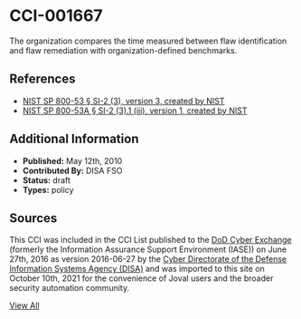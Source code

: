 # CCI-001667

The organization compares the time measured between flaw identification and flaw remediation with organization-defined benchmarks.

## References ##

* [NIST SP 800-53 § SI-2 (3), version 3, created by NIST](http://csrc.nist.gov/publications/PubsSPs.html)
* [NIST SP 800-53A § SI-2 (3).1 (iii), version 1, created by NIST](http://csrc.nist.gov/publications/PubsSPs.html)


## Additional Information ##

* **Published:** May 12th, 2010
* **Contributed By:** DISA FSO
* **Status:** draft
* **Types:** policy

## Sources ##

This CCI was included in the CCI List published to the [DoD Cyber Exchange](https://public.cyber.mil/stigs/cci/)
(formerly the Information Assurance Support Environment (IASE)) on June 27th, 2016 as version
2016-06-27 by the [Cyber Directorate of the Defense Information Systems Agency (DISA)](https://public.cyber.mil/about-cyber/)
and was imported to this site on October 10th, 2021 for the convenience of Joval users and the broader
security automation community.

[View All](../README.md)
